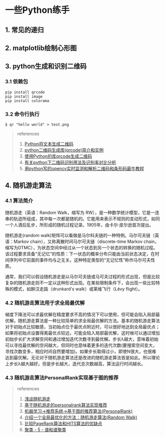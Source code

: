 # 一些Python练手

## 1. 常见的递归

## 2. matplotlib绘制心形图

## 3. python生成和识别二维码

### 3.1 依赖包
```
pip install qrcode
pip install image
pip install colorama
```

### 3.2 命令行执行
```
$ qr "hello world" > test.png
```
> references
> 1. [Python将文本生成二维码](https://www.cnblogs.com/babycool/p/4734819.html)
> 2. [python二维码生成库(qrcode)简介和实例](http://blog.csdn.net/henni_719/article/details/54580732)
> 3. [使用Python的库qrcode生成二维码](https://www.jianshu.com/p/b4b14e314b2a)
> 4. [有关python下二维码识别用法及识别率对比分析](https://www.cnblogs.com/zhongtang/p/7148375.html)
> 5. [用python写的opencv实时监测和解析二维码和条形码最牛教程](http://blog.csdn.net/qq_25491201/article/details/51065547)

## 4. 随机游走算法

### 4.1 算法简介
随机游走（英语：Random Walk，缩写为 RW），是一种数学统计模型，它是一连串的轨迹所组成，其中每一次都是随机的。它能用来表示不规则的变动形式，如同一个人酒后乱步，所形成的随机过程记录。1905年，由卡尔·皮尔逊首次提出。

随机游走(random walk)矩阵可以看做是马尔科夫链的一种特例。马尔可夫链（英语：Markov chain），又称离散时间马尔可夫链（discrete-time Markov chain，缩写为DTMC），为状态空间中经过从一个状态到另一个状态的转换的随机过程。该过程要求具备“无记忆”的性质：下一状态的概率分布只能由当前状态决定，在时间序列中它前面的事件均与之无关。这种特定类型的“无记忆性”称作马尔可夫性质。

通常，我们可以假设随机游走是以马尔可夫链或马可夫过程的形式出现，但是比较复杂的随机游走则不一定以这种形式出现。在某些限制条件下，会出现一些比较特殊的模式，如醉汉走路（drunkard's walk）或莱维飞行（Lévy flight）。

### 4.2 随机游走算法用于求全局最优解
梯度下降法可以求最优解在精度要求不高的情况下可以使用，但可能会陷入局部最优解。随机游走算法是一种比较简单的求全局最优解的方法。基本的随机游走算法对于初始点比较敏感，当初始点位于最优点附近时，可以很好地达到全局最优点；如果将初始点设置得离最优点较远，可能会陷入局部最优解，这时候可以通过增加初始步长扩大求解空间和通过增加迭代次数寻到最优解。步长λ越大，意味着初始可以寻找最优解的空间越大，但同时也意味着更多的迭代次数(要搜索空间变大，寻找次数变多，相应时间自然要增加)。如果步长取得过小，即使N很大，也很难达到最优解。无论对于随机游走算法还是改进的随机游走算法皆是如此。所以理论上步长λ越大越好。但是步长越大，迭代总次数越高，算法运行时间越长。

### 4.3 随机游走算法PersonalRank实现基于图的推荐

> references
> 1. [浅谈随机游走](http://blog.csdn.net/songzitea/article/details/18087401)
> 2. [基于随机游走的personalrank算法实现推荐](http://zhangxiong0301.iteye.com/blog/2249310)
> 3. [机器学习->推荐系统->基于图的推荐算法(PersonalRank)](http://blog.csdn.net/mr_tyting/article/details/65638435)
> 4. [介绍一个全局最优化的方法：随机游走算法(Random Walk)](http://www.cnblogs.com/lyrichu/p/7209529.html)
> 5. [比较PageRank算法和HITS算法的优缺点](http://blog.sina.com.cn/s/blog_72995dcc01013bkb.html)
> 6. [聚类 - 5 - 谱和谱聚类](http://blog.csdn.net/xueyingxue001/article/details/51966980)
